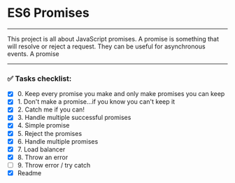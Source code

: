 # ES6 Promises

---

This project is all about JavaScript promises. A promise is something that will
resolve or reject a request. They can be useful for asynchronous events. A promise


---

### ✅ Tasks checklist:
[//]: # ("​" comes before every number because otherwise, the
numbers will be formatted like "i, ii, iii, iv, etc." instead
of "1, 2, 3, 4, etc.". "​" is a zero-width space)
- [X] ​0. Keep every promise you make and only make promises you can keep
- [X] ​1. Don't make a promise...if you know you can't keep it
- [X] ​2. Catch me if you can!
- [X] ​3. Handle multiple successful promises
- [X] ​4. Simple promise
- [X] ​5. Reject the promises
- [X] ​6. Handle multiple promises
- [X] ​7. Load balancer
- [X] ​8. Throw an error
- [ ] ​9. Throw error / try catch
- [X] Readme